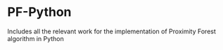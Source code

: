 # PF-Python
Includes all the relevant work for the implementation of Proximity Forest algorithm in Python
